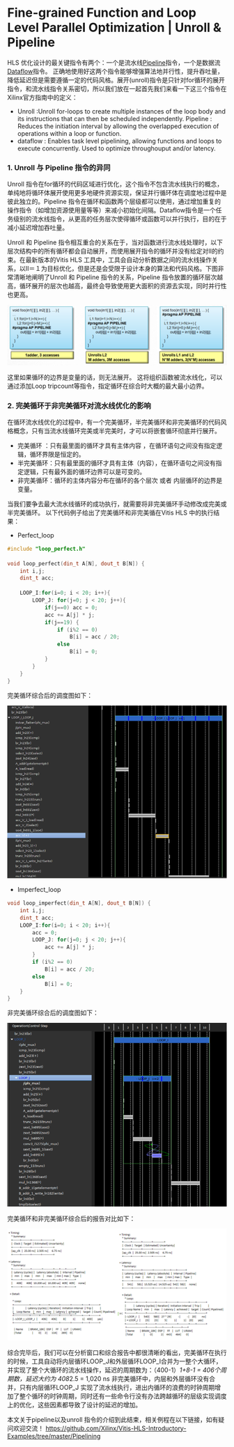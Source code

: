 # Fine-grained Function and Loop Level Parallel Optimization | Unroll & Pipeline

HLS 优化设计的最关键指令有两个：一个是流水线[Pipeline]()指令，一个是数据流[Dataflow]()指令。
正确地使用好这两个指令能够增强算法地并行性，提升吞吐量，降低延迟但是需要遵循一定的代码风格。展开(unroll)指令是只针对for循环的展开指令，和流水线指令关系密切，所以我们放在一起首先我们来看一下这三个指令在Xilinx官方指南中的定义：
- Unroll :Unroll for-loops to create multiple instances of the loop body and its instructions that can then be scheduled independently.
Pipeline  : Reduces the initiation interval by allowing the overlapped execution of operations within a loop or function.
-  dataflow : Enables task level pipelining, allowing functions and loops to execute concurrently. Used to optimize throughouput and/or latency.

### 1. Unroll 与 Pipeline 指令的异同

Unroll 指令在for循环的代码区域进行优化，这个指令不包含流水线执行的概念，单纯地将循环体展开使用更多地硬件资源实现，保证并行循环体在调度地过程中是彼此独立的。Pipeline 指令在循环和函数两个层级都可以使用，通过增加重复的操作指令（如增加资源使用量等等）来减小初始化间隔。Dataflow指令是一个任务级别的流水线指令，从更高的任务层次使得循环或函数可以并行执行，目的在于减小延迟增加吞吐量。

Unroll 和 Pipeline 指令相互重合的关系在于，当对函数进行流水线处理时，以下层次结构中的所有循环都会自动展开，而使用展开指令的循环并没有给定对II的约束。在最新版本的Vitis HLS 工具中，工具会自动分析数据之间的流水线操作关系，以II＝１为目标优化，但是还是会受限于设计本身的算法和代码风格。下图非常清晰地阐明了Unroll 和 Pipeline 指令的关系，Pipeline 指令放置的循环层次越高，循环展开的层次也越高，最终会导致使用更大面积的资源去实现，同时并行性也更高。

![pipeline_location](./img/pipeline_location.png)

这里如果循环的边界是变量的话，则无法展开。 这将组织函数被流水线化，可以通过添加Loop tripcount等指令，指定循环在综合时大概的最大最小边界。

### 2. 完美循环于非完美循环对流水线优化的影响

在循环流水线优化的过程中，有一个完美循环，半完美循环和非完美循环的代码风格概念，只有当流水线循环完美或半完美时，才可以将嵌套循环彻底并行展开。
- 完美循环 ：只有最里面的循环才具有主体内容 ，在循环语句之间没有指定逻辑，循环界限是恒定的。
- 半完美循环：只有最里面的循环才具有主体（内容），在循环语句之间没有指定逻辑，只有最外面的循环边界可以是可变的。
- 非完美循环：循环的主体内容分布在循环的各个层次 或者 内层循环的边界是变量。


当我们要争去最大流水线循环的成功执行，就需要将非完美循环手动修改成完美或半完美循环。
以下代码例子给出了完美循环和非完美循在Vitis HLS 中的执行结果：

- Perfect_loop
```C++
#include "loop_perfect.h" 

void loop_perfect(din_t A[N], dout_t B[N]) {
    int i,j;
    dint_t acc;

    LOOP_I:for(i=0; i < 20; i++){
        LOOP_J: for(j=0; j < 20; j++){
            if(j==0) acc = 0;
            acc += A[j] * j;
            if(j==19) {
                if (i%2 == 0)
                    B[i] = acc / 20;
                else
                    B[i] = 0;
            }
        }
    }
}
```
完美循环综合后的调度图如下：

![perfect_loop](./img/perfect_loop.png)

- Imperfect_loop

```C++
void loop_imperfect(din_t A[N], dout_t B[N]) {
    int i,j;
    dint_t acc;
    LOOP_I:for(i=0; i < 20; i++){
        acc = 0;
        LOOP_J: for(j=0; j < 20; j++){
            acc += A[j] * j;
        }
        if (i%2 == 0)
            B[i] = acc / 20;
        else
            B[i] = 0;
    }
}
```
非完美循环综合后的调度图如下：

![imperfect_loop](./img/imperfect_loop.png)

完美循环和非完美循环综合后的报告对比如下：

![compare_report](./img/compare_report.png)

综合完毕后，我们可以在分析窗口和综合报告中都很清晰的看出，完美循环在执行的时候，工具自动将内层循环LOOP_J和外层循环LOOP_I合并为一整个大循环， 并实现了整个大循环的流水线操作，延迟的周期数为：（400-1）*1+8-1 = 406个周期数，延迟大约为 408*2.5 = 1,020 ns
非完美循环中，内层和外层循环没有合并，只有内层循环LOOP_J 实现了流水线执行，进出内循环的浪费的时钟周期增加了整个循环的时钟周期，同时还有一些命令行没有办法跨越循环的层级实现调度上的优化，这些因素都导致了设计的延迟的增加。

本文关于pipeline以及unroll 指令的介绍到此结束，相关例程在以下链接，如有疑问欢迎交流！
https://github.com/Xilinx/Vitis-HLS-Introductory-Examples/tree/master/Pipelining

